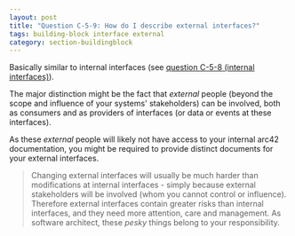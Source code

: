 ```yaml
---
layout: post
title: "Question C-5-9: How do I describe external interfaces?"
tags: building-block interface external
category: section-buildingblock
---
```


Basically similar to internal interfaces (see [question C-5-8 (internal interfaces)](#q-C-5-8)).

The major distinction might be the fact that _external_ people (beyond the scope and influence of your systems' stakeholders) can be involved, both as consumers and as providers of interfaces (or data or events at these interfaces).

As these _external_ people will likely not have access to your internal arc42 documentation, you might be required to provide distinct documents for your external interfaces.


>Changing external interfaces will usually be much harder than modifications at internal interfaces - simply because external stakeholders will be involved (whom you cannot control or influence).
>Therefore external interfaces contain greater risks than internal interfaces, and they need more attention, care and management. As software architect, these _pesky_ things belong to your responsibility.  
